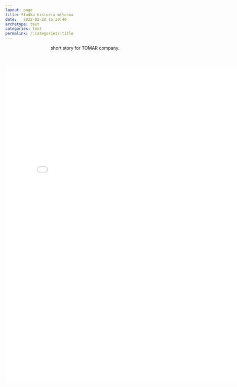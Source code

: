 ```yaml
---
layout: page
title: Słodka historia miłosna
date:   2022-02-22 15:39:40
archetype: text
categories: text
permalink: /:categories/:title
---
```

<center>
short story for TOMAR company.

<br/>
<br/>
<br/>

<embed src="\images\text\slodka.pdf" width="800" height="1000" 
 type="application/pdf">

</center>
